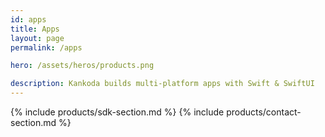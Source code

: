 ```yaml
---
id: apps
title: Apps
layout: page
permalink: /apps

hero: /assets/heros/products.png

description: Kankoda builds multi-platform apps with Swift & SwiftUI
---
```


{% include products/sdk-section.md %}
{% include products/contact-section.md %}